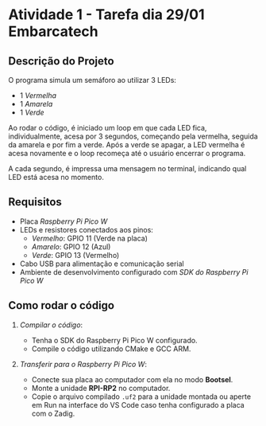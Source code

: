 # Atividade 1 - Tarefa dia 29/01 Embarcatech

## Descrição do Projeto

O programa simula um semáforo ao utilizar 3 LEDs:

- 1 *Vermelha*
- 1 *Amarela*
- 1 *Verde*

Ao rodar o código, é iniciado um loop em que cada LED fica, individualmente, acesa por 3 segundos, começando pela vermelha, seguida da amarela e por fim a verde. Após a verde se apagar, a LED vermelha é acesa novamente e o loop recomeça até o usuário encerrar o programa.

A cada segundo, é impressa uma mensagem no terminal, indicando qual LED está acesa no momento.

## Requisitos

- Placa *Raspberry Pi Pico W*
- LEDs e resistores conectados aos pinos:
  - *Vermelho*: GPIO 11 (Verde na placa)
  - *Amarelo*: GPIO 12 (Azul)
  - *Verde*: GPIO 13 (Vermelho)
- Cabo USB para alimentação e comunicação serial
- Ambiente de desenvolvimento configurado com *SDK do Raspberry Pi Pico W*

## Como rodar o código

1. *Compilar o código*:
   - Tenha o SDK do Raspberry Pi Pico W configurado.
   - Compile o código utilizando CMake e GCC ARM.

2. *Transferir para o Raspberry Pi Pico W*:
   - Conecte sua placa ao computador com ela no modo **Bootsel**.
   - Monte a unidade **RPI-RP2** no computador.
   - Copie o arquivo compilado `.uf2` para a unidade montada ou aperte em Run na interface do VS Code caso tenha configurado a placa com o Zadig.